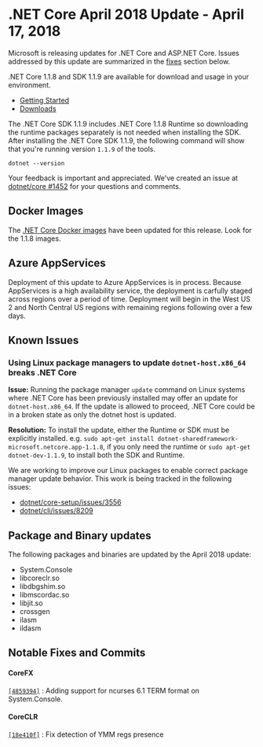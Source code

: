 # .NET Core April 2018 Update - April 17, 2018

Microsoft is releasing updates for .NET Core and ASP.NET Core. Issues addressed by this update are summarized in the [fixes](#notable-fixes-and-commits) section below.

.NET Core 1.1.8 and SDK 1.1.9 are available for download and usage in your environment.

* [Getting Started](https://dotnet.microsoft.com/download)
* [Downloads](https://github.com/dotnet/core/blob/main/release-notes/download-archives/1.1.8-download.md)

The .NET Core SDK 1.1.9 includes .NET Core 1.1.8 Runtime so downloading the runtime packages separately is not needed when installing the SDK. After installing the .NET Core SDK 1.1.9, the following command will show that you're running version `1.1.9` of the tools.

`dotnet --version`

Your feedback is important and appreciated. We've created an issue at [dotnet/core #1452](https://github.com/dotnet/core/issues/1452) for your questions and comments.

## Docker Images

The [.NET Core Docker images](https://hub.docker.com/r/microsoft/dotnet/) have been updated for this release. Look for the 1.1.8 images.

## Azure AppServices

Deployment of this update to Azure AppServices is in process. Because AppServices is a high availability service, the deployment is carfully staged across regions over a period of time. Deployment will begin in the West US 2 and North Central US regions with remaining regions following over a few days.

## Known Issues

### Using Linux package managers to update `dotnet-host.x86_64` breaks .NET Core

**Issue:** Running the package manager `update` command on Linux systems where .NET Core has been previously installed may offer an update for `dotnet-host.x86_64`. If the update is allowed to proceed, .NET Core could be in a broken state as only the dotnet host is updated.

**Resolution:** To install the update, either the Runtime or SDK must be explicitly installed. e.g. `sudo apt-get install dotnet-sharedframework-microsoft.netcore.app-1.1.8`, if you only need the runtime or `sudo apt-get dotnet-dev-1.1.9`, to install both the SDK and Runtime.

We are working to improve our Linux packages to enable correct package manager update behavior. This work is being tracked in the following issues:

* [dotnet/core-setup/issues/3556](https://github.com/dotnet/core-setup/issues/3556)
* [dotnet/cli/issues/8209](https://github.com/dotnet/cli/issues/8209)

## Package and Binary updates

The following packages and binaries are updated by the April 2018 update:

* System.Console
* libcoreclr.so
* libdbgshim.so
* libmscordac.so
* libjit.so
* crossgen
* ilasm
* ildasm

## Notable Fixes and Commits

#### CoreFX

[`[4859394]`](https://github.com/dotnet/corefx/pull/27632/commits/4859394b7e7cbae1bc7257926fbe1cdb1769085a) : Adding support for ncurses 6.1 TERM format on System.Console.

#### CoreCLR
[`[18e410f]`](https://github.com/dotnet/coreclr/pull/16576/commits/18e410ffaa72a2bc390421478a65c6ddd9e19edd) : Fix detection of YMM regs presence